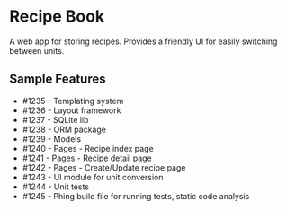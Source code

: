 # Recipe Book

A web app for storing recipes. Provides a friendly UI for easily switching between units.

## Sample Features

- #1235 - Templating system
- #1236 - Layout framework
- #1237 - SQLite lib
- #1238 - ORM package
- #1239 - Models
- #1240 - Pages - Recipe index page
- #1241 - Pages - Recipe detail page
- #1242 - Pages - Create/Update recipe page
- #1243 - UI module for unit conversion
- #1244 - Unit tests
- #1245 - Phing build file for running tests, static code analysis
